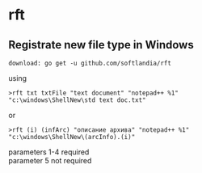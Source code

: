# rft
Registrate new file type in Windows
-----------------------------------

	download: go get -u github.com/softlandia/rft

using

	>rft txt txtFile "text document" "notepad++ %1" "c:\windows\ShellNew\std text doc.txt"  
or

	>rft (i) (infArc) "описание архива" "notepad++ %1" "c:\windows\ShellNew\(arcInfo).(i)"  

parameters 1-4 required  
parameter  5   not required  
